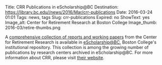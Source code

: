 Title: CRR Publications in eScholarship@BC
Destination: https://library.bc.edu//news/2016/Mar/crr-publications
Date: 2016-03-24 01:01 
Tags: news, tags 
Slug: crr-publications
Expired: no
ShowText: yes
Image_alt: Center for Retirement Research at Boston College
Image_thumb: 2016-03/retire-thumbs.png

A <a href="http://dlib.bc.edu/crr" target="_blank">comprehensive collection of reports and working papers</a> from the Center for Retirement Research is available in <a href="http://escholarship.bc.edu/" target="_blank">eScholarship@BC</a>, Boston College's institutional repository. This collection is among the growing number of publications by research centers archived in eScholarship@BC. For more information about CRR, please visit <a href="http://crr.bc.edu/" target="_blank">their website</a>.

